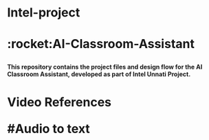 # Intel-project

<h1>:rocket:AI-Classroom-Assistant<p>
  
#### This repository contains the project files and design flow for the AI Classroom Assistant, developed as part of Intel Unnati Project.



<h1>Video References<p>
  
</p>
#Audio to text


